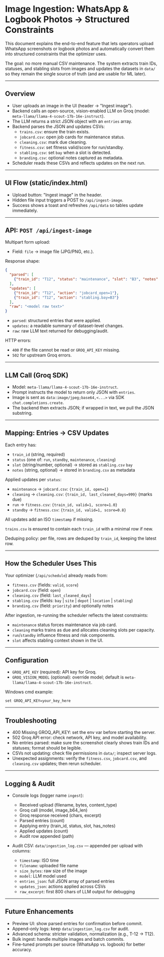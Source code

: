 # Image Ingestion: WhatsApp & Logbook Photos → Structured Constraints

This document explains the end-to-end feature that lets operators upload WhatsApp screenshots or logbook photos and automatically convert them into structured constraints that the optimizer uses.

The goal: no more manual CSV maintenance. The system extracts train IDs, statuses, and stabling slots from images and updates the datasets in `data/` so they remain the single source of truth (and are usable for ML later).

---

## Overview

- User uploads an image in the UI (header → "Ingest image").
- Backend calls an open-source, vision-enabled LLM on Groq (model: `meta-llama/llama-4-scout-17b-16e-instruct`).
- The LLM returns a strict JSON object with an `entries` array.
- Backend parses the JSON and updates CSVs:
  - `trains.csv`: ensure the train exists.
  - `jobcard.csv`: open job cards for maintenance status.
  - `cleaning.csv`: mark due cleaning.
  - `fitness.csv`: set fitness valid/score for run/standby.
  - `stabling.csv`: set `bay` when a slot is detected.
  - `branding.csv`: optional notes captured as metadata.
- Scheduler reads these CSVs and reflects updates on the next run.

---

## UI Flow (static/index.html)

- Upload button: "Ingest image" in the header.
- Hidden file input triggers a POST to `/api/ingest-image`.
- Success shows a toast and refreshes `/api/data` so tables update immediately.

---

## API: `POST /api/ingest-image`

Multipart form upload:
- Field: `file` → image file (JPG/PNG, etc.).

Response shape:
```json
{
  "parsed": [
    {"train_id": "T12", "status": "maintenance", "slot": "B3", "notes": "..."}
  ],
  "updates": [
    {"train_id": "T12", "action": "jobcard_open=1"},
    {"train_id": "T12", "action": "stabling.bay=B3"}
  ],
  "raw": "<model raw text>"
}
```

- `parsed`: structured entries that were applied.
- `updates`: a readable summary of dataset-level changes.
- `raw`: raw LLM text returned for debugging/audit.

HTTP errors:
- `400` if the file cannot be read or `GROQ_API_KEY` missing.
- `502` for upstream Groq errors.

---

## LLM Call (Groq SDK)

- Model: `meta-llama/llama-4-scout-17b-16e-instruct`.
- Prompt instructs the model to return only JSON with `entries`.
- Image is sent as `data:image/jpeg;base64,<...>` via SDK `chat.completions.create`.
- The backend then extracts JSON; if wrapped in text, we pull the JSON substring.

---

## Mapping: Entries → CSV Updates

Each entry has:
- `train_id` (string, required)
- `status` (one of: `run`, `standby`, `maintenance`, `cleaning`)
- `slot` (string/number, optional) → stored as `stabling.csv` `bay`
- `notes` (string, optional) → stored in `branding.csv` as metadata

Applied updates per `status`:
- `maintenance` → `jobcard.csv`: `{train_id, open=1}`
- `cleaning`   → `cleaning.csv`: `{train_id, last_cleaned_days=999}` (marks due)
- `run`        → `fitness.csv`: `{train_id, valid=1, score=1.0}`
- `standby`    → `fitness.csv`: `{train_id, valid=1, score=0.8}`

All updates add an ISO `timestamp` if missing.

`trains.csv` is ensured to contain each `train_id` with a minimal row if new.

Deduping policy: per file, rows are deduped by `train_id`, keeping the latest row.

---

## How the Scheduler Uses This

Your optimizer (`/api/schedule`) already reads from:
- `fitness.csv` (fields: `valid`, `score`)
- `jobcard.csv` (field: `open`)
- `cleaning.csv` (field: `last_cleaned_days`)
- `stabling.csv` (fields: `bay` | `site` | `depot` | `location` | `stabling`)
- `branding.csv` (field: `priority`) and optionally notes

After ingestion, re-running the scheduler reflects the latest constraints:
- `maintenance` status forces maintenance via job card.
- `cleaning` marks trains as due and allocates cleaning slots per capacity.
- `run`/`standby` influence fitness and risk components.
- `slot` affects stabling context shown in the UI.

---

## Configuration

- `GROQ_API_KEY` (required): API key for Groq.
- `GROQ_VISION_MODEL` (optional): override model; default is `meta-llama/llama-4-scout-17b-16e-instruct`.

Windows cmd example:
```
set GROQ_API_KEY=your_key_here
```

---

## Troubleshooting

- 400 Missing GROQ_API_KEY: set the env var before starting the server.
- 502 Groq API error: check network, API key, and model availability.
- No entries parsed: make sure the screenshot clearly shows train IDs and statuses; format should be legible.
- CSVs not updating: check file permissions in `data/`; inspect server logs.
- Unexpected assignments: verify the `fitness.csv`, `jobcard.csv`, and `cleaning.csv` updates; then rerun scheduler.

---

## Logging & Audit

- Console logs (logger name `ingest`):
  - Received upload (filename, bytes, content_type)
  - Groq call (model, image_b64_len)
  - Groq response received (chars, excerpt)
  - Parsed entries (count)
  - Applying entry (train_id, status, slot, has_notes)
  - Applied updates (count)
  - Audit row appended (path)

- Audit CSV: `data/ingestion_log.csv` — appended per upload with columns:
  - `timestamp`: ISO time
  - `filename`: uploaded file name
  - `size_bytes`: raw size of the image
  - `model`: LLM model used
  - `entries_json`: full JSON array of parsed entries
  - `updates_json`: actions applied across CSVs
  - `raw_excerpt`: first 800 chars of LLM output for debugging

---

## Future Enhancements

- Preview UI: show parsed entries for confirmation before commit.
- Append-only logs: keep `data/ingestion_log.csv` for audit.
- Advanced schema: stricter validation, normalization (e.g., T-12 → T12).
- Bulk ingest: handle multiple images and batch commits.
- Fine-tuned prompts per source (WhatsApp vs. logbook) for better accuracy.

